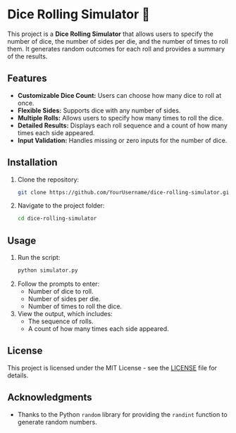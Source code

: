 
# Dice Rolling Simulator 🎲

This project is a **Dice Rolling Simulator** that allows users to specify the number of dice, the number of sides per die, and the number of times to roll them. It generates random outcomes for each roll and provides a summary of the results.

## Features

- **Customizable Dice Count:** Users can choose how many dice to roll at once.
- **Flexible Sides:** Supports dice with any number of sides.
- **Multiple Rolls:** Allows users to specify how many times to roll the dice.
- **Detailed Results:** Displays each roll sequence and a count of how many times each side appeared.
- **Input Validation:** Handles missing or zero inputs for the number of dice.

## Installation

1. Clone the repository:
    ```bash
    git clone https://github.com/YourUsername/dice-rolling-simulator.git
    ```
2. Navigate to the project folder:
    ```bash
    cd dice-rolling-simulator
    ```

## Usage

1. Run the script:
    ```bash
    python simulator.py
    ```
2. Follow the prompts to enter:
   - Number of dice to roll.
   - Number of sides per die.
   - Number of times to roll the dice.
3. View the output, which includes:
   - The sequence of rolls.
   - A count of how many times each side appeared.

## License

This project is licensed under the MIT License - see the [LICENSE](LICENSE) file for details.

## Acknowledgments

- Thanks to the Python `random` library for providing the `randint` function to generate random numbers.
